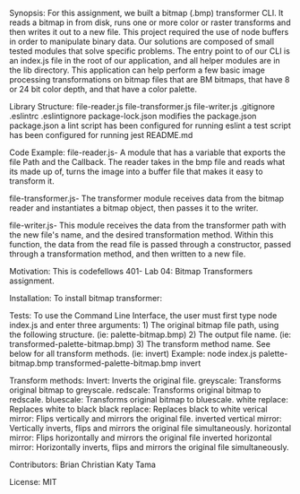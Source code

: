 Synopsis:
  For this assignment, we built a bitmap (.bmp) transformer CLI. It reads a bitmap in from disk, runs one or more color or raster transforms and then writes it out to a new file. This project required the use of node buffers in order to manipulate binary data. Our solutions are composed of small tested modules that solve specific problems. The entry point to of our CLI is an index.js file in the root of our application, and all helper modules are in the lib directory. 
  This application can help perform a few basic image processing transformations on bitmap files that are BM bitmaps, that have 8 or 24 bit color depth, and that have a color palette.

Library Structure:
  file-reader.js
  file-transformer.js
  file-writer.js
  .gitignore
  .eslintrc
  .eslintignore
  package-lock.json
    modifies the package.json 
  package.json
    a lint script has been configured for running eslint
    a test script has been configured for running jest
  README.md

Code Example:
  file-reader.js- A module that has a variable that exports the file Path and the Callback. The reader takes in the bmp file and reads what its made up of, turns the image into a buffer file that makes it easy to transform it. 

  file-transformer.js- The transformer module receives data from the bitmap reader and instantiates a bitmap object, then passes it to the writer. 

  file-writer.js- This module receives the data from the transformer path with the new file's name, and the desired transformation method. Within this function, the data from the read file is passed through a constructor, passed through a transformation method, and then written to a new file. 
  

Motivation:
  This is codefellows 401- Lab 04: Bitmap Transformers assignment.

Installation:
  To install bitmap transformer:

Tests:
  To use the Command Line Interface, the user must first type node index.js and enter three arguments:
    1) The original bitmap file path, using the following structure. (ie: palette-bitmap.bmp)
    2) The output file name. (ie: transformed-palette-bitmap.bmp)
    3) The transform method name. See below for all transform methods. (ie: invert)
Example: node index.js palette-bitmap.bmp transformed-palette-bitmap.bmp invert

Transform methods:
  Invert: Inverts the original file.
  greyscale: Transforms original bitmap to greyscale.
  redscale: Transforms original bitmap to redscale.
  bluescale: Transforms original bitmap to bluescale.
  white replace: Replaces white to black
  black replace: Replaces black to white
  verical mirror: Flips vertically and mirrors the original file.
  inverted vertical mirror: Vertically inverts, flips and mirrors the original file simultaneously.
  horizontal mirror: Flips horizontally and mirrors the original file
  inverted horizontal mirror: Horizontally inverts, flips and mirrors the original file simultaneously.

Contributors:
  Brian
  Christian 
  Katy
  Tama

License:
  MIT
  